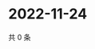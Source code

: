 # 2022-11-24

共 0 条

<!-- BEGIN WEIBO -->
<!-- 最后更新时间 Thu Nov 24 2022 01:12:42 GMT+0800 (China Standard Time) -->

<!-- END WEIBO -->
